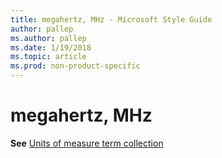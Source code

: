 ```yaml
---
title: megahertz, MHz - Microsoft Style Guide
author: pallep
ms.author: pallep
ms.date: 1/19/2018
ms.topic: article
ms.prod: non-product-specific
---
```


# megahertz, MHz

**See** [Units of measure term collection](/style-guide/a-z-word-list-term-collections/term-collections/units-of-measure-terms)
